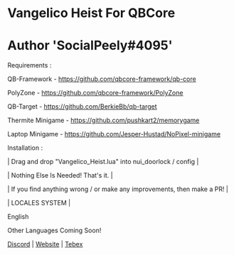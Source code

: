 # Vangelico Heist For QBCore
# Author 'SocialPeely#4095'

Requirements :

QB-Framework - https://github.com/qbcore-framework/qb-core

PolyZone - https://github.com/qbcore-framework/PolyZone

QB-Target - https://github.com/BerkieBb/qb-target

Thermite Minigame - https://github.com/pushkart2/memorygame

Laptop Minigame - https://github.com/Jesper-Hustad/NoPixel-minigame

Installation :

| Drag and drop "Vangelico_Heist.lua" into nui_doorlock / config |

| Nothing Else Is Needed! That's it. |

| If you find anything wrong / or make any improvements, then make a PR! |

| LOCALES SYSTEM |

English

Other Languages Coming Soon!

[Discord](https://discord.gg/V6kFbN8UFp) | [Website](https://nocityrp.com) | [Tebex](https://nocity.tebex.io/)
